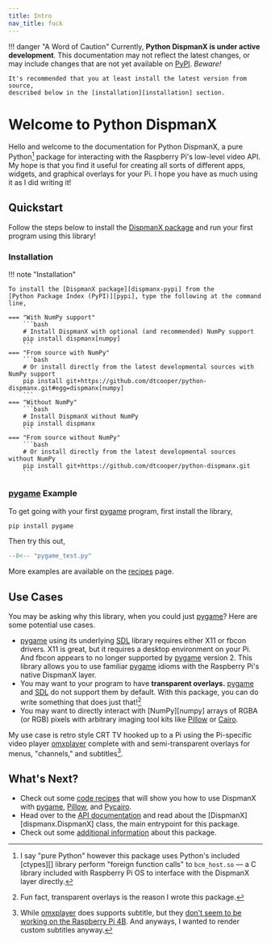 ```yaml
---
title: Intro
nav_title: fuck
---
```


!!! danger "A Word of Caution"
    Currently, **Python DispmanX is under active development**. This
    documentation may not reflect the latest changes, or may include changes
    that are not yet available on [PyPI]. _Beware!_

    It's recommended that you at least install the latest version from source,
    described below in the [installation][installation] section.

# Welcome to Python DispmanX

Hello and welcome to the documentation for Python DispmanX, a pure Python[^1]
package for interacting with the Raspberry Pi's low-level video API. My hope is
that you find it useful for creating all sorts of different apps, widgets, and
graphical overlays for your Pi. I hope you have as much using it as I did
writing it!

## Quickstart

Follow the steps below to install the [DispmanX package][dispmanx-pypi] and run
your first program using this library!

### Installation

!!! note "Installation"

    To install the [DispmanX package][dispmanx-pypi] from the
    [Python Package Index (PyPI)][pypi], type the following at the command line,

    === "With NumPy support"
        ```bash
        # Install DispmanX with optional (and recommended) NumPy support
        pip install dispmanx[numpy]
        ```
    === "From source with NumPy"
        ```bash
        # Or install directly from the latest developmental sources with NumPy support
        pip install git+https://github.com/dtcooper/python-dispmanx.git#egg=dispmanx[numpy]
        ```
    === "Without NumPy"
        ```bash
        # Install DispmanX without NumPy
        pip install dispmanx
        ```
    === "From source without NumPy"
        ```bash
        # Or install directly from the latest developmental sources without NumPy
        pip install git+https://github.com/dtcooper/python-dispmanx.git
        ```

### [pygame] Example

To get going with your first [pygame] program, first install the library,

```bash
pip install pygame
```

Then try this out,

```python title="pygame_test.py"
--8<-- "pygame_test.py"
```

More examples are available on the [recipes](recipes.md) page.

## Use Cases

You may be asking why this library, when you could just [pygame]? Here are some
potential use cases.

* [pygame] using its underlying [SDL] library requires either X11 or fbcon
    drivers. X11 is great, but it requires a desktop environment on your Pi. And
    fbcon appears to no longer supported by [pygame] version 2. This library
    allows you to use familiar [pygame] idioms with the Raspberry Pi's native
    DispmanX layer.
* You may want to your program to have **transparent overlays.** [pygame] and
    [SDL] do not support them by default. With this package, you can do write
    something that does just that![^2]
* You may want to directly interact with [NumPy][numpy] arrays of RGBA (or RGB)
    pixels with arbitrary imaging tool kits like [Pillow] or [Cairo][pycairo].

My use case is retro style CRT TV hooked up to a Pi using the Pi-specific video
player [omxplayer][omxplayer] complete with and semi-transparent overlays for
menus, "channels," and subtitles[^3].

## What's Next?

* Check out some [code recipes](recipes.md) that will show you how to use
    DispmanX with [pygame], [Pillow], and [Pycairo].
* Head over to the [API documentation](api.md) and read about the
    [DispmanX][dispmanx.DispmanX] class, the main entrypoint for this package.
* Check out some [additional information](info.md) about this package.

[^1]: I say "pure Python" however this package uses Python's included [ctypes][]
    library perform "foreign function calls" to `bcm_host.so` &mdash; a C
    library included with Raspberry Pi OS to interface with the DispmanX layer
    directly.
[^2]: Fun fact, transparent overlays is the reason I wrote this package.
[^3]: While [omxplayer] does supports subtitle, but they
    [don't seem to be working on the Raspberry Pi 4B][omxplayer-subtitles-bug].
    And anyways, I wanted to render custom subtitles anyway.

[dispmanx-pypi]: https://pypi.org/project/dispmanx/
[omxplayer-subtitles-bug]: https://github.com/popcornmix/omxplayer/issues/736
[omxplayer]: https://github.com/popcornmix/omxplayer
[pi-os]: https://www.raspberrypi.com/software/
[pillow]: https://pillow.readthedocs.io/
[pip]: https://pip.pypa.io/
[pycairo]: https://pycairo.readthedocs.io/
[pygame]: https://www.pygame.org/docs/
[pypi]: https://pypi.org/
[sdl]: https://www.libsdl.org/

